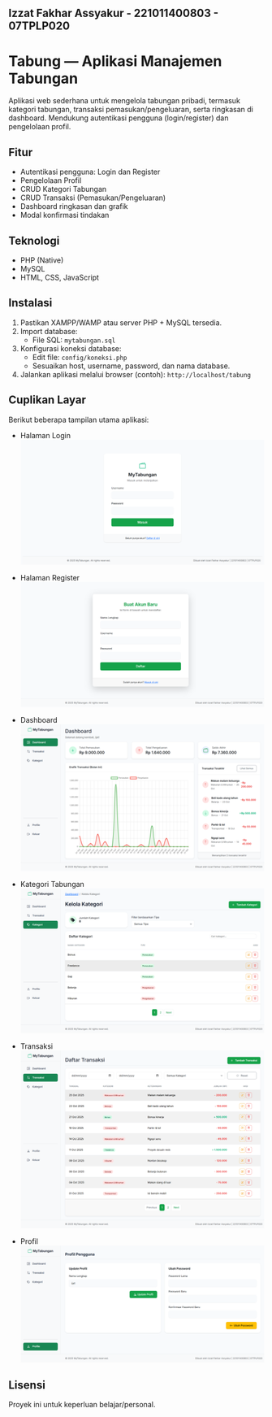 ## Izzat Fakhar Assyakur - 221011400803 - 07TPLP020

# Tabung — Aplikasi Manajemen Tabungan

Aplikasi web sederhana untuk mengelola tabungan pribadi, termasuk kategori tabungan, transaksi pemasukan/pengeluaran, serta ringkasan di dashboard. Mendukung autentikasi pengguna (login/register) dan pengelolaan profil.

## Fitur

- Autentikasi pengguna: Login dan Register
- Pengelolaan Profil
- CRUD Kategori Tabungan
- CRUD Transaksi (Pemasukan/Pengeluaran)
- Dashboard ringkasan dan grafik
- Modal konfirmasi tindakan

## Teknologi

- PHP (Native)
- MySQL
- HTML, CSS, JavaScript

## Instalasi

1. Pastikan XAMPP/WAMP atau server PHP + MySQL tersedia.
2. Import database:
   - File SQL: `mytabungan.sql`
3. Konfigurasi koneksi database:
   - Edit file: `config/koneksi.php`
   - Sesuaikan host, username, password, dan nama database.
4. Jalankan aplikasi melalui browser (contoh): `http://localhost/tabung`

## Cuplikan Layar

Berikut beberapa tampilan utama aplikasi:

- Halaman Login
  ![Login](img/Login.png)

- Halaman Register
  ![Register](img/Register.png)

- Dashboard
  ![Dashboard](img/Dashboard.png)

- Kategori Tabungan
  ![Kategori](img/Kategori.png)

- Transaksi
  ![Transaksi](img/Transaksi.png)

- Profil
  ![Profil](img/Profile.png)

## Lisensi

Proyek ini untuk keperluan belajar/personal.

